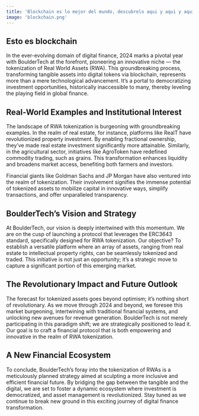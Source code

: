```yaml
---
title: 'Blockchain es lo mejor del mundo, descubrelo aqui y aqui y aqui'
image: 'blockchain.png'
---
```


## Esto es blockchain

In the ever-evolving domain of digital finance, 2024 marks a pivotal year with BoulderTech at the forefront, pioneering an innovative niche — the tokenization of Real World Assets (RWA). This groundbreaking process, transforming tangible assets into digital tokens via blockchain, represents more than a mere technological advancement. It’s a portal to democratizing investment opportunities, historically inaccessible to many, thereby leveling the playing field in global finance.

## Real-World Examples and Institutional Interest

The landscape of RWA tokenization is burgeoning with groundbreaking examples. In the realm of real estate, for instance, platforms like RealT have revolutionized property investment. By enabling fractional ownership, they’ve made real estate investment significantly more attainable. Similarly, in the agricultural sector, initiatives like AgroToken have redefined commodity trading, such as grains. This transformation enhances liquidity and broadens market access, benefiting both farmers and investors.

Financial giants like Goldman Sachs and JP Morgan have also ventured into the realm of tokenization. Their involvement signifies the immense potential of tokenized assets to mobilize capital in innovative ways, simplify transactions, and offer unparalleled transparency.

## BoulderTech’s Vision and Strategy

At BoulderTech, our vision is deeply intertwined with this momentum. We are on the cusp of launching a protocol that leverages the ERC3643 standard, specifically designed for RWA tokenization. Our objective? To establish a versatile platform where an array of assets, ranging from real estate to intellectual property rights, can be seamlessly tokenized and traded. This initiative is not just an opportunity; it’s a strategic move to capture a significant portion of this emerging market.

## The Revolutionary Impact and Future Outlook

The forecast for tokenized assets goes beyond optimism; it’s nothing short of revolutionary. As we move through 2024 and beyond, we foresee this market burgeoning, intertwining with traditional financial systems, and unlocking new avenues for revenue generation. BoulderTech is not merely participating in this paradigm shift; we are strategically positioned to lead it. Our goal is to craft a financial protocol that is both empowering and innovative in the realm of RWA tokenization.

## A New Financial Ecosystem

To conclude, BoulderTech’s foray into the tokenization of RWAs is a meticulously planned strategy aimed at sculpting a more inclusive and efficient financial future. By bridging the gap between the tangible and the digital, we are set to foster a dynamic ecosystem where investment is democratized, and asset management is revolutionized. Stay tuned as we continue to break new ground in this exciting journey of digital finance transformation.
